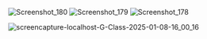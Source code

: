 ![Screenshot_180](https://github.com/user-attachments/assets/6e5e6469-bdc4-41e2-9608-43a67a10052c)
![Screenshot_179](https://github.com/user-attachments/assets/f41131a1-5631-4d7f-bf9c-000d17634393)
![Screenshot_178](https://github.com/user-attachments/assets/349a4d6e-5393-4956-9b34-5fb3fc163939)


![screencapture-localhost-G-Class-2025-01-08-16_00_16](https://github.com/user-attachments/assets/d072f3b3-c4ae-4685-a963-0c9510989ef1)
